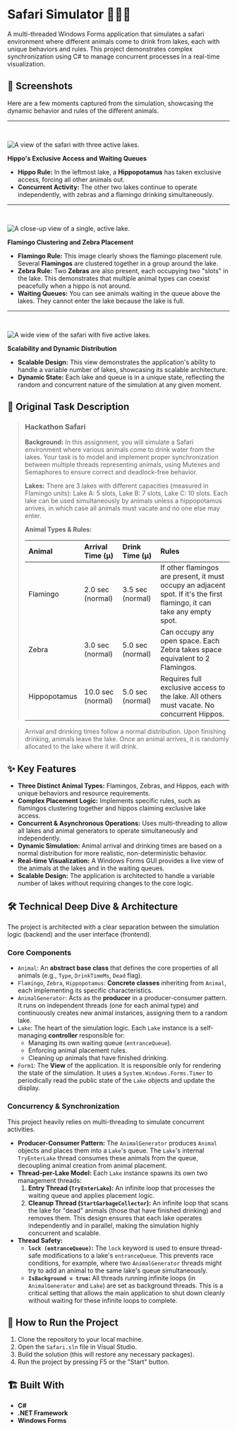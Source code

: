 # Safari Simulator 🦓🦩🦛

A multi-threaded Windows Forms application that simulates a safari environment where different animals come to drink from lakes, each with unique behaviors and rules. This project demonstrates complex synchronization using C# to manage concurrent processes in a real-time visualization.

## 📸 Screenshots

Here are a few moments captured from the simulation, showcasing the dynamic behavior and rules of the different animals.

***

<br>

![A view of the safari with three active lakes.](Screenshot%203%20lakes.png)

**Hippo's Exclusive Access and Waiting Queues**
* **Hippo Rule:** In the leftmost lake, a **Hippopotamus** has taken exclusive access, forcing all other animals out.
* **Concurrent Activity:** The other two lakes continue to operate independently, with zebras and a flamingo drinking simultaneously.

***

<br>

![A close-up view of a single, active lake.](Screenshot%20one%20lake.png)

**Flamingo Clustering and Zebra Placement**
* **Flamingo Rule:** This image clearly shows the flamingo placement rule. Several **Flamingos** are clustered together in a group around the lake.
* **Zebra Rule:** Two **Zebras** are also present, each occupying two "slots" in the lake. This demonstrates that multiple animal types can coexist peacefully when a hippo is not around.
* **Waiting Queues:** You can see animals waiting in the queue above the lakes. They cannot enter the lake because the lake is full.

***

<br>

![A wide view of the safari with five active lakes.](Screenshot%205%20lakes.png)

**Scalability and Dynamic Distribution**
* **Scalable Design:** This view demonstrates the application's ability to handle a variable number of lakes, showcasing its scalable architecture.
* **Dynamic State:** Each lake and queue is in a unique state, reflecting the random and concurrent nature of the simulation at any given moment.

## 📝 Original Task Description

> ### Hackathon Safari
>
> **Background:** In this assignment, you will simulate a Safari environment where various animals come to drink water from the lakes. Your task is to model and implement proper synchronization between multiple threads representing animals, using Mutexes and Semaphores to ensure correct and deadlock-free behavior.
>
> **Lakes:** There are 3 lakes with different capacities (measured in Flamingo units): Lake A: 5 slots, Lake B: 7 slots, Lake C: 10 slots. Each lake can be used simultaneously by animals unless a hippopotamus arrives, in which case all animals must vacate and no one else may enter.
>
> **Animal Types & Rules:**
>
> | Animal      | Arrival Time (μ) | Drink Time (μ) | Rules                                                                                                           |
> | :---------- | :--------------- | :------------- | :-------------------------------------------------------------------------------------------------------------- |
> | Flamingo    | 2.0 sec (normal) | 3.5 sec (normal) | If other flamingos are present, it must occupy an adjacent spot. If it's the first flamingo, it can take any empty spot. |
> | Zebra       | 3.0 sec (normal) | 5.0 sec (normal) | Can occupy any open space. Each Zebra takes space equivalent to 2 Flamingos.                                    |
> | Hippopotamus| 10.0 sec (normal)| 5.0 sec (normal) | Requires full exclusive access to the lake. All others must vacate. No concurrent Hippos.                       |

>
> Arrival and drinking times follow a normal distribution. Upon finishing drinking, animals leave the lake. Once an animal arrives, it is randomly allocated to the lake where it will drink.

## ✨ Key Features

* **Three Distinct Animal Types:** Flamingos, Zebras, and Hippos, each with unique behaviors and resource requirements.
* **Complex Placement Logic:** Implements specific rules, such as flamingos clustering together and hippos claiming exclusive lake access.
* **Concurrent & Asynchronous Operations:** Uses multi-threading to allow all lakes and animal generators to operate simultaneously and independently.
* **Dynamic Simulation:** Animal arrival and drinking times are based on a normal distribution for more realistic, non-deterministic behavior.
* **Real-time Visualization:** A Windows Forms GUI provides a live view of the animals at the lakes and in the waiting queues.
* **Scalable Design:** The application is architected to handle a variable number of lakes without requiring changes to the core logic.

## 🛠️ Technical Deep Dive & Architecture

The project is architected with a clear separation between the simulation logic (backend) and the user interface (frontend).

### Core Components

* `Animal`: An **abstract base class** that defines the core properties of all animals (e.g., `Type`, `DrinkTimeMs`, `Dead` flag).
* `Flamingo`, `Zebra`, `Hippopotamus`: **Concrete classes** inheriting from `Animal`, each implementing its specific characteristics.
* `AnimalGenerator`: Acts as the **producer** in a producer-consumer pattern. It runs on independent threads (one for each animal type) and continuously creates new animal instances, assigning them to a random lake.
* `Lake`: The heart of the simulation logic. Each `Lake` instance is a self-managing **controller** responsible for:
    * Managing its own waiting queue (`entranceQueue`).
    * Enforcing animal placement rules.
    * Cleaning up animals that have finished drinking.
* `Form1`: The **View** of the application. It is responsible only for rendering the state of the simulation. It uses a `System.Windows.Forms.Timer` to periodically read the public state of the `Lake` objects and update the display.

### Concurrency & Synchronization

This project heavily relies on multi-threading to simulate concurrent activities.

* **Producer-Consumer Pattern:** The `AnimalGenerator` produces `Animal` objects and places them into a `Lake`'s queue. The `Lake`'s internal `TryEnterLake` thread consumes these animals from the queue, decoupling animal creation from animal placement.
* **Thread-per-Lake Model:** Each `Lake` instance spawns its own two management threads:
    1.  **Entry Thread (`TryEnterLake`):** An infinite loop that processes the waiting queue and applies placement logic.
    2.  **Cleanup Thread (`StartGarbageCollector`):** An infinite loop that scans the lake for "dead" animals (those that have finished drinking) and removes them.
    This design ensures that each lake operates independently and in parallel, making the simulation highly concurrent and scalable.
* **Thread Safety:**
    * **`lock (entranceQueue)`:** The `lock` keyword is used to ensure thread-safe modifications to a lake's `entranceQueue`. This prevents race conditions, for example, where two `AnimalGenerator` threads might try to add an animal to the same lake's queue simultaneously.
    * **`IsBackground = true`:** All threads running infinite loops (in `AnimalGenerator` and `Lake`) are set as background threads. This is a critical setting that allows the main application to shut down cleanly without waiting for these infinite loops to complete.

## 🚀 How to Run the Project

1.  Clone the repository to your local machine.
2.  Open the `Safari.sln` file in Visual Studio.
3.  Build the solution (this will restore any necessary packages).
4.  Run the project by pressing F5 or the "Start" button.

## 🏗️ Built With

* **C#**
* **.NET Framework**
* **Windows Forms**
